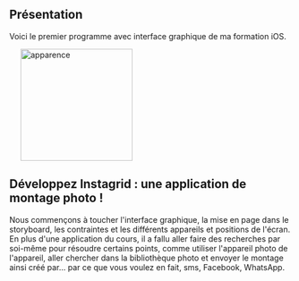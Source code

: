 ## Présentation
Voici le premier programme avec interface graphique de ma formation iOS.

<img src="https://github.com/Gdonzeau/P04_Instagrid/blob/main/imageP4.png" width="200" title= "apparence" hspace="20">

## Développez Instagrid : une application de montage photo !
Nous commençons à toucher l'interface graphique, la mise en page dans le storyboard, les contraintes et les différents appareils et positions de l'écran.
En plus d'une application du cours, il a fallu aller faire des recherches par soi-même pour résoudre certains points, comme utiliser l'appareil photo de l'appareil,
aller chercher dans la bibliothèque photo et envoyer le montage ainsi créé par... par ce que vous voulez en fait, sms, Facebook, WhatsApp.
